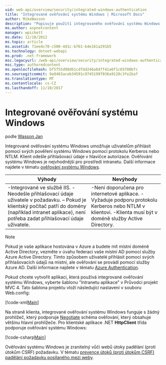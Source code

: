 ```yaml
---
uid: web-api/overview/security/integrated-windows-authentication
title: "Integrované ověřování systému Windows | Microsoft Docs"
author: MikeWasson
description: "Popisuje použití integrovaného ověřování systému Windows v rozhraní ASP.NET Web API."
ms.author: aspnetcontent
manager: wpickett
ms.date: 12/18/2012
ms.topic: article
ms.assetid: 71ee4c78-c500-4d1c-b761-b4e161a291b5
ms.technology: dotnet-webapi
ms.prod: .net-framework
msc.legacyurl: /web-api/overview/security/integrated-windows-authentication
msc.type: authoredcontent
ms.openlocfilehash: bf5f55d98d61cdfdd246a847f41a6f1c65f00bfc
ms.sourcegitcommit: 9a9483aceb34591c97451997036a9120c3fe2baf
ms.translationtype: MT
ms.contentlocale: cs-CZ
ms.lasthandoff: 11/10/2017
---
```

<a name="integrated-windows-authentication"></a>Integrované ověřování systému Windows
====================
podle [Wasson Jan](https://github.com/MikeWasson)

Integrované ověřování systému Windows umožňuje uživatelům přihlásit pomocí svých pověření systému Windows pomocí protokolu Kerberos nebo NTLM. Klient odešle přihlašovací údaje v hlavičce autorizace. Ověřování systému Windows je nejvhodnější pro prostředí intranetu. Další informace najdete v tématu [ověřování systému Windows](https://www.iis.net/configreference/system.webserver/security/authentication/windowsauthentication).

| Výhody | Nevýhody |
| --- | --- |
| -Integrované ve službě IIS. -Neodešle přihlašovací údaje uživatele v požadavku. – Pokud je klientský počítač patří do domény (například intranet aplikace), není potřeba zadat přihlašovací údaje uživatele. | -Není doporučena pro internetové aplikace. -Vyžaduje podporu protokolu Kerberos nebo NTLM v klientovi. -Klienta musí být v doméně služby Active Directory. |

> [!NOTE]
> Pokud je vaše aplikace hostována v Azure a budete mít místní doméně Active Directory, vezměte v úvahu federaci vaše místní AD pomocí služby Azure Active Directory. Tímto způsobem uživatelé přihlásit pomocí svých přihlašovacích údajů na místní, ale ověřování se provádí pomocí služby Azure AD. Další informace najdete v tématu [Azure Authentication](../../../visual-studio/overview/2012/windows-azure-authentication.md).


Pokud chcete vytvořit aplikaci, která používá integrované ověřování systému Windows, vyberte šablonu "Intranetu aplikace" v Průvodci projekt MVC 4. Tato šablona projektu vloží následující nastavení v souboru Web.config:

[!code-xml[Main](integrated-windows-authentication/samples/sample1.xml)]

Na straně klienta, integrované ověřování systému Windows funguje s žádný prohlížeč, který podporuje [Negotiate](http://www.ietf.org/rfc/rfc4559.txt) schéma ověřování, který obsahuje většinu hlavní prohlížeče. Pro klientské aplikace .NET **HttpClient** třída podporuje ověřování systému Windows:

[!code-csharp[Main](integrated-windows-authentication/samples/sample2.cs)]

Ověřování systému Windows je zranitelný vůči webů útoky padělání (proti útokům CSRF) požadavku. V tématu [prevence útoků (proti útokům CSRF) padělání požadavku posílaného mezi weby](preventing-cross-site-request-forgery-csrf-attacks.md).
